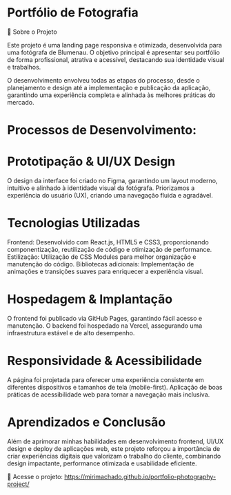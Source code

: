 

# Portfólio de Fotografia

📌 Sobre o Projeto

Este projeto é uma landing page responsiva e otimizada, desenvolvida para uma fotógrafa de Blumenau. O objetivo principal é 
apresentar seu portfólio de forma profissional, atrativa e acessível, destacando sua identidade visual e trabalhos.

O desenvolvimento envolveu todas as etapas do processo, desde o planejamento e design até a implementação e publicação 
da aplicação, garantindo uma experiência completa e alinhada às melhores práticas do mercado.
# Processos de Desenvolvimento:

# Prototipação & UI/UX Design
O design da interface foi criado no Figma, garantindo um layout moderno, intuitivo e alinhado à identidade visual da fotógrafa.
Priorizamos a experiência do usuário (UX), criando uma navegação fluida e agradável.

# Tecnologias Utilizadas

Frontend: Desenvolvido com React.js, HTML5 e CSS3, proporcionando componentização, reutilização de código e otimização de performance.
Estilização: Utilização de CSS Modules para melhor organização e manutenção do código.
Bibliotecas adicionais: Implementação de animações e transições suaves para enriquecer a experiência visual.

# Hospedagem & Implantação

O frontend foi publicado via GitHub Pages, garantindo fácil acesso e manutenção.
O backend foi hospedado na Vercel, assegurando uma infraestrutura estável e de alto desempenho.

# Responsividade & Acessibilidade

A página foi projetada para oferecer uma experiência consistente em diferentes dispositivos e tamanhos de tela (mobile-first).
Aplicação de boas práticas de acessibilidade web para tornar a navegação mais inclusiva.

# Aprendizados e Conclusão

Além de aprimorar minhas habilidades em desenvolvimento frontend, UI/UX design e deploy de aplicações web, este projeto reforçou a importância de criar experiências digitais que valorizam o trabalho do cliente, combinando design impactante, performance otimizada e usabilidade eficiente.

🔗 Acesse o projeto: https://mirimachado.github.io/portfolio-photography-project/
